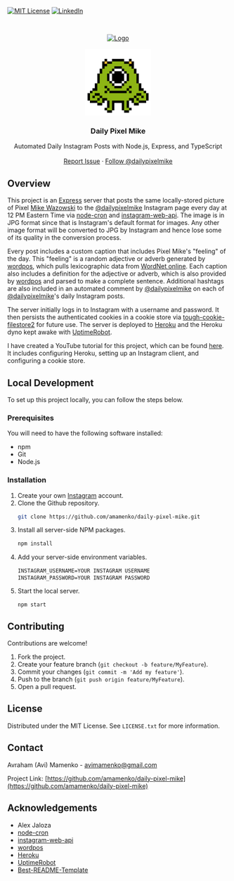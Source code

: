 [![MIT License][license-shield]][license-url]
[![LinkedIn][linkedin-shield]][linkedin-url]

<!-- PROJECT LOGO -->
<br />
<p align="center">
  <a href="https://github.com/amamenko/inky-doodle">
    <img src="https://i.imgur.com/KXPwAad.png" alt="Logo" width="500"  />
  </a>
  
  <br/>
  <br/>
  
  <img src="./pixel_mike.jpg" width="150" />

  <h3 align="center">Daily Pixel Mike</h3>

  <p align="center">
    Automated Daily Instagram Posts with Node.js, Express, and TypeScript
    <br />
    <br />
    <a href="https://github.com/amamenko/daily-pixel-mike/issues">Report Issue</a> 
    ·
    <a href="https://www.instagram.com/dailypixelmike/">Follow @dailypixelmike</a> 
  </p>
</p>

## Overview

This project is an [Express](https://expressjs.com) server that posts the same locally-stored picture of Pixel [Mike Wazowski](https://pixar.fandom.com/wiki/Mike_Wazowski) to the [@dailypixelmike](https://www.instagram.com/dailypixelmike/) Instagram page every day at 12 PM Eastern Time via [node-cron](https://www.npmjs.com/package/node-cron) and [instagram-web-api](https://www.npmjs.com/package/instagram-web-api). The image is in JPG format since that is Instagram's default format for images. Any other image format will be converted to JPG by Instagram and hence lose some of its quality in the conversion process.

Every post includes a custom caption that includes Pixel Mike's "feeling" of the day. This "feeling" is a random adjective or adverb generated by [wordpos](https://www.npmjs.com/package/wordpos), which pulls lexicographic data from [WordNet online](http://wordnetweb.princeton.edu/perl/webwn). Each caption also includes a definition for the adjective or adverb, which is also provided by [wordpos](https://www.npmjs.com/package/wordpos) and parsed to make a complete sentence. Additional hashtags are also included in an automated comment by [@dailypixelmike](https://www.instagram.com/dailypixelmike/) on each of [@dailypixelmike](https://www.instagram.com/dailypixelmike/)'s daily Instagram posts.

The server initially logs in to Instagram with a username and password. It then persists the authenticated cookies in a cookie store via [tough-cookie-filestore2](https://www.npmjs.com/package/tough-cookie-filestore2) for future use. The server is deployed to [Heroku](https://www.heroku.com) and the Heroku dyno kept awake with [UptimeRobot](https://uptimerobot.com/).

I have created a YouTube tutorial for this project, which can be found [here](https://www.youtube.com/watch?v=E46vCLlJ2Dw). It includes configuring Heroku, setting up an Instagram client, and configuring a cookie store.

## Local Development

To set up this project locally, you can follow the steps below.

### Prerequisites

You will need to have the following software installed:

- npm
- Git
- Node.js

### Installation

1. Create your own [Instagram](https://www.instagram.com/) account.
2. Clone the Github repository.
   ```sh
   git clone https://github.com/amamenko/daily-pixel-mike.git
   ```
3. Install all server-side NPM packages.
   ```sh
   npm install
   ```
4. Add your server-side environment variables.
   ```JS
   INSTAGRAM_USERNAME=YOUR INSTAGRAM USERNAME
   INSTAGRAM_PASSWORD=YOUR INSTAGRAM PASSWORD 
   ```  
5. Start the local server.
   ```JS
   npm start
   ``` 

<!-- CONTRIBUTING -->

## Contributing

Contributions are welcome!

1. Fork the project.
2. Create your feature branch (`git checkout -b feature/MyFeature`).
3. Commit your changes (`git commit -m 'Add my feature'`).
4. Push to the branch (`git push origin feature/MyFeature`).
5. Open a pull request.

<!-- LICENSE -->

## License

Distributed under the MIT License. See `LICENSE.txt` for more information.

<!-- CONTACT -->

## Contact

Avraham (Avi) Mamenko - avimamenko@gmail.com

Project Link: [https://github.com/amamenko/daily-pixel-mike](https://github.com/amamenko/daily-pixel-mike)

<!-- ACKNOWLEDGEMENTS -->

## Acknowledgements

- Alex Jaloza 
- [node-cron](https://www.npmjs.com/package/node-cron)
- [instagram-web-api](https://www.npmjs.com/package/instagram-web-api) 
- [wordpos](https://www.npmjs.com/package/wordpos)
- [Heroku](https://www.heroku.com) 
- [UptimeRobot](https://uptimerobot.com/)
- [Best-README-Template](https://github.com/othneildrew/Best-README-Template)

<!-- MARKDOWN LINKS & IMAGES -->

[license-shield]: https://img.shields.io/github/license/othneildrew/Best-README-Template.svg?style=for-the-badge
[license-url]: https://github.com/amamenko/daily-pixel-mike/blob/master/LICENSE.txt
[linkedin-shield]: https://img.shields.io/badge/-LinkedIn-black.svg?style=for-the-badge&logo=linkedin&colorB=555
[linkedin-url]: https://www.linkedin.com/in/avrahammamenko
